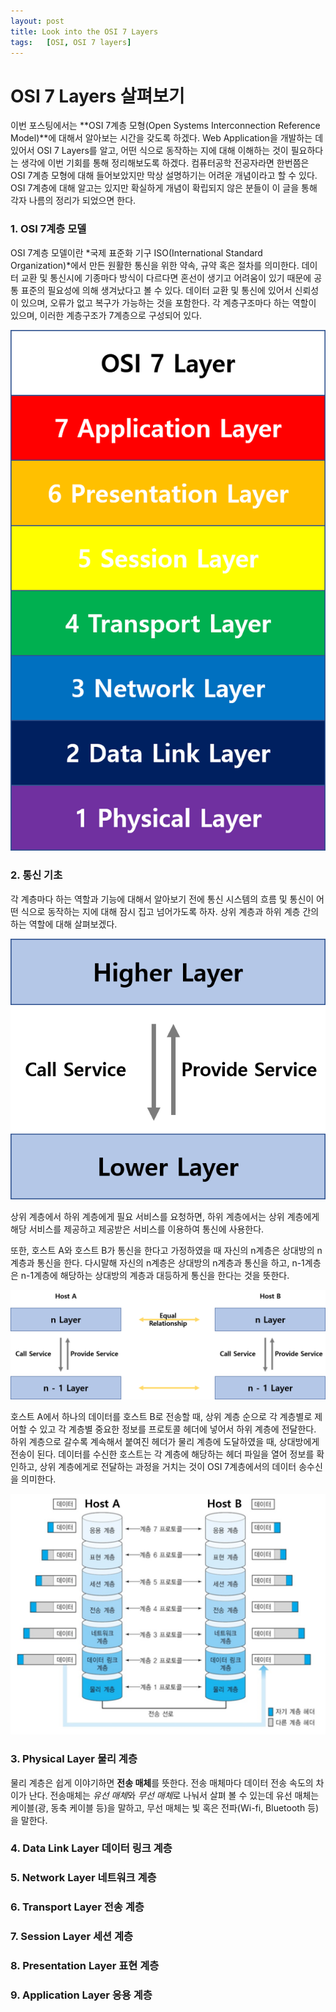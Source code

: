 ```yaml
---
layout: post
title: Look into the OSI 7 Layers
tags:   [OSI, OSI 7 layers]
---
```


# OSI 7 Layers 살펴보기

이번 포스팅에서는 **OSI 7계층 모형(Open Systems Interconnection Reference Model)**에 대해서 알아보는 시간을 갖도록 하겠다. Web Application을 개발하는 데 있어서 OSI 7 Layers를 알고, 어떤 식으로 동작하는 지에 대해 이해하는 것이 필요하다는 생각에 이번 기회를 통해 정리해보도록 하겠다. 컴퓨터공학 전공자라면 한번쯤은 OSI 7계층 모형에 대해 들어보았지만 막상 설명하기는 어려운 개념이라고 할 수 있다. OSI 7계층에 대해 알고는 있지만 확실하게 개념이 확립되지 않은 분들이 이 글을 통해 각자 나름의 정리가 되었으면 한다.

### 1. OSI 7계층 모델

OSI 7계층 모델이란 *국제 표준화 기구 ISO(International Standard Organization)*에서 만든 원활한 통신을 위한 약속, 규약 혹은 절차를 의미한다. 데이터 교환 및 통신시에 기종마다 방식이 다르다면 혼선이 생기고 어려움이 있기 때문에 공통 표준의 필요성에 의해 생겨났다고 볼 수 있다. 데이터 교환 및 통신에 있어서 신뢰성이 있으며, 오류가 없고 복구가 가능하는 것을 포함한다. 각 계층구조마다 하는 역할이 있으며, 이러한 계층구조가 7계층으로 구성되어 있다.

![new_repository](/images/Look_Into_OSI_7_Layer/Look_Into_OSI_7_Layer_1.png)
<br/>

### 2. 통신 기초

각 계층마다 하는 역할과 기능에 대해서 알아보기 전에 통신 시스템의 흐름 및 통신이 어떤 식으로 동작하는 지에 대해 잠시 집고 넘어가도록 하자. 상위 계층과 하위 계층 간의 하는 역할에 대해 살펴보겠다.

![new_repository](/images/Look_Into_OSI_7_Layer/Look_Into_OSI_7_Layer_2.png)
<br/>

상위 계층에서 하위 계층에게 필요 서비스를 요청하면, 하위 계층에서는 상위 계층에게 해당 서비스를 제공하고 제공받은 서비스를 이용하여 통신에 사용한다.

또한, 호스트 A와 호스트 B가 통신을 한다고 가정하였을 때 자신의 n계층은 상대방의 n계층과 통신을 한다. 다시말해 자신의 n계층은 상대방의 n계층과 통신을 하고, n-1계층은 n-1계층에 해당하는 상대방의 계층과 대등하게 통신을 한다는 것을 뜻한다.

![new_repository](/images/Look_Into_OSI_7_Layer/Look_Into_OSI_7_Layer_3.png)
<br/>

호스트 A에서 하나의 데이터를 호스트 B로 전송할 때, 상위 계층 순으로 각 계층별로 제어할 수 있고 각 계층별 중요한 정보를 프로토콜 헤더에 넣어서 하위 계층에 전달한다. 하위 계층으로 갈수록 계속해서 붙여진 헤더가 물리 계층에 도달하였을 때, 상대방에게 전송이 된다. 데이터를 수신한 호스트는 각 계층에 해당하는 헤더 파일을 열어 정보를 확인하고, 상위 계층에게로 전달하는 과정을 거치는 것이 OSI 7계층에서의 데이터 송수신을 의미한다.

![new_repository](/images/Look_Into_OSI_7_Layer/Look_Into_OSI_7_Layer_4.png)
<br/>

### 3. Physical Layer 물리 계층

물리 계층은 쉽게 이야기하면 **전송 매체**를 뜻한다. 전송 매체마다 데이터 전송 속도의 차이가 난다. 전송매체는 *유선 매체*와 *무선 매체*로 나눠서 살펴 볼 수 있는데 유선 매체는 케이블(광, 동축 케이블 등)을 말하고, 무선 매체는 빛 혹은 전파(Wi-fi, Bluetooth 등)을 말한다.

### 4. Data Link Layer 데이터 링크 계층

### 5. Network Layer 네트워크 계층

### 6. Transport Layer 전송 계층

### 7. Session Layer 세션 계층

### 8. Presentation Layer 표현 계층

### 9. Application Layer 응용 계층
